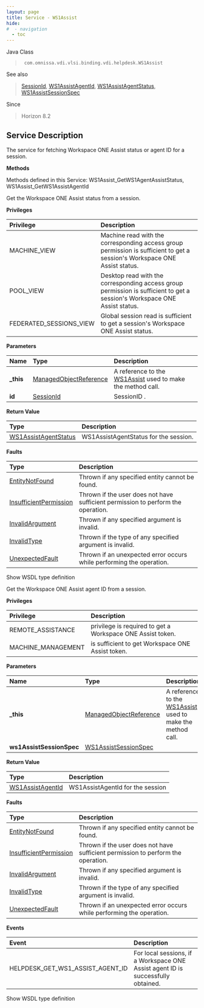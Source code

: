 ```yaml
---
layout: page
title: Service - WS1Assist
hide:
#  - navigation
  - toc
---
```








Java Class
> ` com.omnissa.vdi.vlsi.binding.vdi.helpdesk.WS1Assist`

See also
> [SessionId](vdi.entity.SessionId.md), [WS1AssistAgentId](vdi.helpdesk.WS1Assist.WS1AssistAgentId.md), [WS1AssistAgentStatus](vdi.helpdesk.WS1Assist.WS1AssistAgentStatus.md), [WS1AssistSessionSpec](vdi.helpdesk.WS1Assist.WS1AssistSessionSpec.md)

Since
> Horizon 8.2





## Service Description

The service for fetching Workspace ONE Assist status or agent ID for a session.

**Methods**

Methods defined in this Service:
WS1Assist_GetWS1AgentAssistStatus, WS1Assist_GetWS1AssistAgentId




Get the Workspace ONE Assist status from a session.

**Privileges**

Privilege | Description
:---|:---
MACHINE_VIEW|  Machine read with the corresponding access group permission is sufficient to get a session's Workspace ONE Assist status.
POOL_VIEW|  Desktop read with the corresponding access group permission is sufficient to get a session's Workspace ONE Assist status.
FEDERATED_SESSIONS_VIEW|  Global session read is sufficient to get a session's Workspace ONE Assist status.



**Parameters**

 Name | Type | Description
:---|:---|:---
**_this**| [ManagedObjectReference](vmodl.ManagedObjectReference.md)|  A reference to the [WS1Assist](vdi.helpdesk.WS1Assist.md) used to make the method call.
**id**| [SessionId](vdi.entity.SessionId.md)|  SessionID .




**Return Value**

Type | Description
:---|:---
[WS1AssistAgentStatus](vdi.helpdesk.WS1Assist.WS1AssistAgentStatus.md)| WS1AssistAgentStatus for the session.



**Faults**

Type | Description
:---|:---
[EntityNotFound](vdi.fault.EntityNotFound.md)| Thrown if any specified entity cannot be found.
[InsufficientPermission](vdi.fault.InsufficientPermission.md)| Thrown if the user does not have sufficient permission to perform the operation.
[InvalidArgument](vdi.fault.InvalidArgument.md)| Thrown if any specified argument is invalid.
[InvalidType](vdi.fault.InvalidType.md)| Thrown if the type of any specified argument is invalid.
[UnexpectedFault](vdi.fault.UnexpectedFault.md)| Thrown if an unexpected error occurs while performing the operation.

Show WSDL type definition







Get the Workspace ONE Assist agent ID from a session.

**Privileges**

Privilege | Description
:---|:---
REMOTE_ASSISTANCE|  privilege is required to get a Workspace ONE Assist token.
MACHINE_MANAGEMENT|  is sufficient to get Workspace ONE Assist token.



**Parameters**

 Name | Type | Description
:---|:---|:---
**_this**| [ManagedObjectReference](vmodl.ManagedObjectReference.md)|  A reference to the [WS1Assist](vdi.helpdesk.WS1Assist.md) used to make the method call.
**ws1AssistSessionSpec**| [WS1AssistSessionSpec](vdi.helpdesk.WS1Assist.WS1AssistSessionSpec.md)|




**Return Value**

Type | Description
:---|:---
[WS1AssistAgentId](vdi.helpdesk.WS1Assist.WS1AssistAgentId.md)| WS1AssistAgentId for the session



**Faults**

Type | Description
:---|:---
[EntityNotFound](vdi.fault.EntityNotFound.md)| Thrown if any specified entity cannot be found.
[InsufficientPermission](vdi.fault.InsufficientPermission.md)| Thrown if the user does not have sufficient permission to perform the operation.
[InvalidArgument](vdi.fault.InvalidArgument.md)| Thrown if any specified argument is invalid.
[InvalidType](vdi.fault.InvalidType.md)| Thrown if the type of any specified argument is invalid.
[UnexpectedFault](vdi.fault.UnexpectedFault.md)| Thrown if an unexpected error occurs while performing the operation.



**Events**

Event | Description
:---|:---
HELPDESK_GET_WS1_ASSIST_AGENT_ID|  For local sessions, if a Workspace ONE Assist agent ID is successfully obtained.

Show WSDL type definition












 
